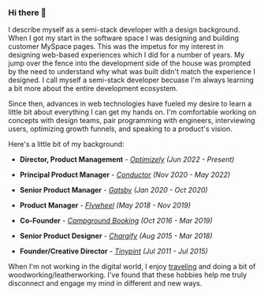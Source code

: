 ### Hi there 👋

I describe myself as a semi-stack developer with a design background. When I got my start in the software space I was designing and building customer MySpace pages. This was the impetus for my interest in designing web-based experiences which I did for a number of years. My jump over the fence into the development side of the house was prompted by the need to understand why what was built didn't match the experience I designed. I call myself a semi-stack developer becuase I'm always learning a bit more about the entire development ecosystem.

Since then, advances in web technologies have fueled my desire to learn a little bit about everything I can get my hands on. I'm comfortable working on concepts with design teams, pair programming with engineers, interviewing users, optimizing growth funnels, and speaking to a product's vision.

Here's a little bit of my background:

* **Director, Product Management** - *[Optimizely](https://www.optimizely.com) (Jun 2022 - Present)*

* **Principal Product Manager** - *[Conductor](https://www.conductor.com) (Nov 2020 - May 2022)*

* **Senior Product Manager** - *[Gatsby](https://www.gatsbyjs.com) (Jan 2020 - Oct 2020)*

* **Product Manager** - *[Flywheel](https://getflywheel.com) (May 2018 - Nov 2019)*

* **Co-Founder** - *[Campground Booking](https://campgroundbooking.com) (Oct 2016 - Mar 2019)*

* **Senior Product Designer** - *[Chargify](https://www.chargify.com) (Aug 2015 - Mar 2018)*

* **Founder/Creative Director** - *[Tinypint](https://tinypint.com) (Jul 2011 - Jul 2015)*

When I'm not working in the digital world, I enjoy [traveling](https://instagram.com/thewebnomads) and doing a bit of woodworking/leatherworking. I've found that these hobbies help me truly disconnect and engage my mind in different and new ways.

<!--
**boborchard/boborchard** is a ✨ _special_ ✨ repository because its `README.md` (this file) appears on your GitHub profile.

Here are some ideas to get you started:

- 🔭 I’m currently working on ...
- 🌱 I’m currently learning ...
- 👯 I’m looking to collaborate on ...
- 🤔 I’m looking for help with ...
- 💬 Ask me about ...
- 📫 How to reach me: ...
- 😄 Pronouns: ...
- ⚡ Fun fact: ...
-->
